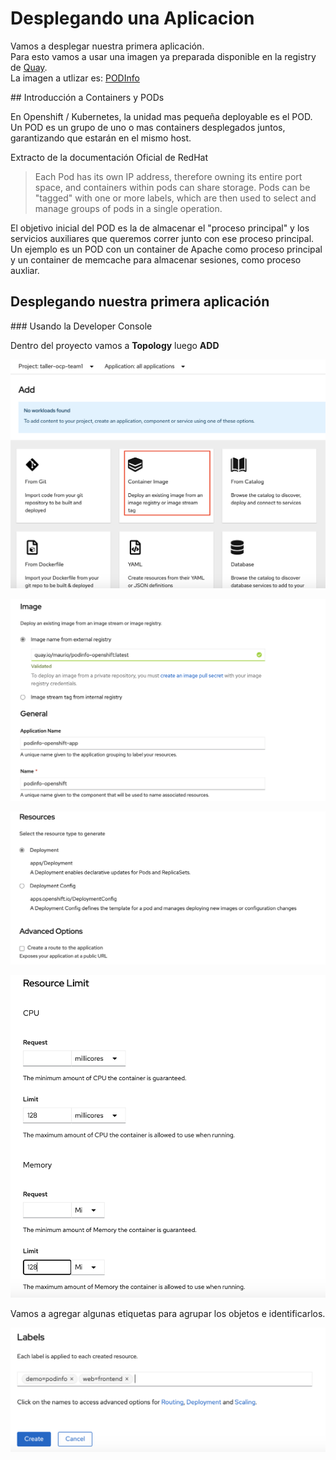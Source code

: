 # Desplegando una Aplicacion 

<p1> Vamos a desplegar nuestra primera aplicación.  
Para esto vamos a usar una imagen ya preparada disponible en la registry de [Quay](quay.io).  
La imagen a utlizar es: [PODInfo](quay.io/maurio/podinfo:latest)</p1>

## Introducción a Containers y PODs

<p1>
En Openshift / Kubernetes, la unidad mas pequeña deployable es el POD. Un POD es un grupo de uno o mas containers desplegados juntos, garantizando que estarán en el mismo host.  

Extracto de la documentación Oficial de RedHat

> Each Pod has its own IP address, therefore owning its entire port space, and containers within pods can share storage. Pods can be "tagged" with one or more labels, which are then used to select and manage groups of pods in a single operation.

El objetivo inicial del POD es la de almacenar el "proceso principal" y los servicios auxiliares que queremos correr junto con ese proceso principal. Un ejemplo es un POD con un container de Apache como proceso principal y un container de memcache para almacenar sesiones, como proceso auxliar.  
</p1>


## Desplegando nuestra primera aplicación 

### Usando la Developer Console

Dentro del proyecto vamos a **Topology** luego **ADD**

![Add Image](../images/add-from-image.png)  

![Add Image URL](../images/add-image-url.png)  

![Select Deployment Type](../images/deployment-type.png)  

![Select Limits and request](../images/limits.png)  

Vamos a agregar algunas etiquetas para agrupar los objetos e identificarlos.  

![Add labels](../images/create.png)
